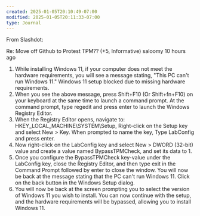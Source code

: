 ```yaml
---
created: 2025-01-05T20:10:49-07:00
modified: 2025-01-05T20:11:33-07:00
type: Journal
---
```


From Slashdot:

Re: Move off Github to Protest TPM?? (+5,
Informative) saloomy 10 hours ago

1. While installing Windows 11, if your
   computer does not meet the hardware
   requirements, you will see a message
   stating, "This PC can't run Windows 11."
   Windows 11 setup blocked due to missing
   hardware requirements.
2. When you see the above message, press
   Shift+F10 (Or Shift+fn+F10) on your
   keyboard at the same time to launch a
   command prompt. At the command prompt,
   type regedit and press enter to launch
   the Windows Registry Editor.
3. When the Registry Editor opens, navigate
   to: HKEY_LOCAL_MACHINE\SYSTEM\Setup,
   Right-click on the Setup key and select
   New > Key. When prompted to name the key,
   Type LabConfig and press enter.
4. Now right-click on the LabConfig key and
   select New > DWORD (32-bit) value and
   create a value named BypassTPMCheck, and
   set its data to 1.
5. Once you configure the BypassTPMCheck
   key-value under the LabConfig key, close
   the Registry Editor, and then type exit
   in the Command Prompt followed by enter
   to close the window. You will now be back
   at the message stating that the PC can't
   run Windows 11. Click on the back button
   in the Windows Setup dialog.
6. You will now be back at the screen
   prompting you to select the version of
   Windows 11 you wish to install. You can
   now continue with the setup, and the
   hardware requirements will be bypassed,
   allowing you to install Windows 11.
